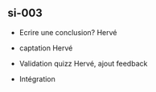 ## si-003

- Ecrire une conclusion? Hervé
- captation Hervé
- Validation quizz Hervé, ajout feedback

- Intégration